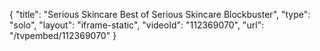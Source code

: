 {
    "title": "Serious Skincare Best of Serious Skincare Blockbuster",
    "type": "solo",
    "layout": "iframe-static",
    "videoId": "112369070",
    "url": "\/tvpembed\/112369070"
}